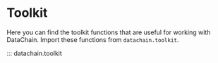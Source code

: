 # Toolkit

Here you can find the toolkit functions that are useful for working with DataChain. Import these functions from `datachain.toolkit`.

::: datachain.toolkit
